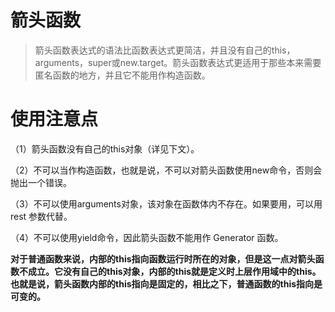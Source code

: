 # 箭头函数

> 箭头函数表达式的语法比函数表达式更简洁，并且没有自己的this，arguments，super或new.target。箭头函数表达式更适用于那些本来需要匿名函数的地方，并且它不能用作构造函数。


# 使用注意点

（1）箭头函数没有自己的this对象（详见下文）。

（2）不可以当作构造函数，也就是说，不可以对箭头函数使用new命令，否则会抛出一个错误。

（3）不可以使用arguments对象，该对象在函数体内不存在。如果要用，可以用 rest 参数代替。

（4）不可以使用yield命令，因此箭头函数不能用作 Generator 函数。


**对于普通函数来说，内部的this指向函数运行时所在的对象，但是这一点对箭头函数不成立。它没有自己的this对象，内部的this就是定义时上层作用域中的this。也就是说，箭头函数内部的this指向是固定的，相比之下，普通函数的this指向是可变的。**
